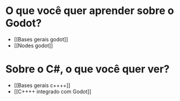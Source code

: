 # O que você quer aprender sobre o Godot?
* [[Bases gerais godot]]
* [[Nodes godot]]

# Sobre o C#, o que você quer ver?
* [[Bases gerais c++++]]
* [[C++++ integrado com Godot]]